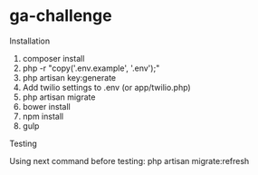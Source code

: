 # ga-challenge

Installation

1. composer install
2. php -r "copy('.env.example', '.env');"
3. php artisan key:generate
4. Add twilio settings to .env (or app/twilio.php)
5. php artisan migrate
6. bower install
7. npm install
8. gulp


Testing

Using next command before testing:
php artisan migrate:refresh
